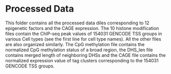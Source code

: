 # Processed Data
This folder contains all the processed data diles corresponding to 12 epigenetic factors and the CAGE expression. The 10 histone modification files contain the ChIP-seq peak values of 154031 GENCODE TSS groups in various Cell types (see the first line for cell type names). All the other files are also organized similarly. The CpG methylation file contains the normalized CpG methylation status of a broad region, the DHS_len file contains merged length of neighboring DHSs and the CAGE file contains the normalized expression value of tag clusters corresponding to the 154031 GENCODE TSS groups. 
